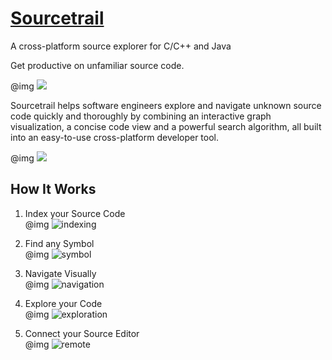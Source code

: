 # [Sourcetrail](https://www.sourcetrail.com/)

A cross-platform source explorer for C/C++ and Java

Get productive on unfamiliar source code.

@img ![](https://www.sourcetrail.com/documentation/img/concept.png)

Sourcetrail helps software engineers explore and navigate unknown source code quickly and thoroughly by combining an interactive graph visualization, a concise code view and a powerful search algorithm, all built into an easy-to-use cross-platform developer tool.

@img ![](https://www.sourcetrail.com/assets/frontend/concept-df5c0d24f0b5c91e4eebdf9a383fd307bdb9fe5010d736bd43ba08f7dc1e6f60.png)
## How It Works

1. Index your Source Code  
	@img ![indexing](https://www.sourcetrail.com/assets/frontend/step-by-step/1-indexing-91454c800c5f011818ba2d5cd03deb16b8e21694ec2d3b5ee2b19e1ff402c79c.jpg)
	
2. Find any Symbol  
	@img ![symbol](https://www.sourcetrail.com/assets/frontend/step-by-step/2-search-4e19dd77acebbdd9ed0cec2a98e622bf36cf0324e461bd704b675fdc981613b2.jpg)
	
3. Navigate Visually  
	@img ![navigation](https://www.sourcetrail.com/assets/frontend/step-by-step/3-graph-b0e07c80ac2af35a5304e72c11516499ab9be4ae7be293a1693d9c3c29dd7833.jpg)

4. Explore your Code  
	@img ![exploration](https://www.sourcetrail.com/assets/frontend/step-by-step/4-code-2cc38d9a5a8d4c841c0c551ba1c2241021c781ad233818948b5b63d9bfa5f081.jpg)  

5. Connect your Source Editor  
	@img ![remote](https://www.sourcetrail.com/assets/frontend/step-by-step/5-connect-5942580db2ff9ebe564cde0a6081285e9be49982f4cc59b779000671d0a856f2.jpg)
	